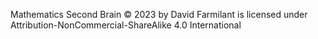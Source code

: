 Mathematics Second Brain © 2023 by David Farmilant is licensed under Attribution-NonCommercial-ShareAlike 4.0 International
